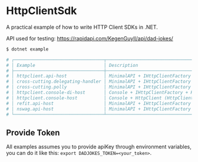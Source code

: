 # HttpClientSdk

A practical example of how to write HTTP Client SDKs in .NET. 

API used for testing: https://rapidapi.com/KegenGuyll/api/dad-jokes/

```bash
$ dotnet example

# ┌──────────────────────────────────┬──────────────────────────────────────────────────────────────────────────────┐
# │ Example                          │ Description                                                                  │
# ├──────────────────────────────────┼──────────────────────────────────────────────────────────────────────────────┤
# │ httpclient.api-host              │ MinimalAPI + IHttpClientFactory + HttpClient (HttpClient)                    │
# │ cross-cutting.delegating-handler │ MinimalAPI + IHttpClientFactory + DelegatingHandler (Cross Cutting Concerns) │
# │ cross-cutting.polly              │ MinimalAPI + IHttpClientFactory + DelegatingHandler (Cross Cutting Concerns) │
# │ httpclient.console-di-host       │ Console + IHttpClientFactory + HttpClient (HttpClient)                       │
# │ httpclient.console-host          │ Console + HttpClient (HttpClient)                                            │
# │ refit.api-host                   │ MinimalAPI + IHttpClientFactory + Refit (Refit)                              │
# │ nswag.api-host                   │ MinimalAPI + IHttpClientFactory + NSwag (NSwag)                              │
# └──────────────────────────────────┴──────────────────────────────────────────────────────────────────────────────┘
```

## Provide Token 

All examples assumes you to provide apiKey through environment variables, you can do it like this: `export DADJOKES_TOKEN=<your_token>`.